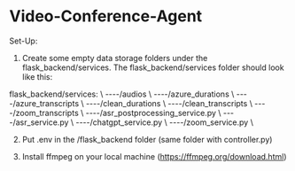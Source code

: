 # Video-Conference-Agent

Set-Up:

1. Create some empty data storage folders under the flask_backend/services.
The flask_backend/services folder should look like this:

flask_backend/services: \\
----/audios \\
----/azure_durations \\
----/azure_transcripts \\
----/clean_durations \\
----/clean_transcripts \\
----/zoom_transcripts \\
----/asr_postprocessing_service.py \\
----/asr_service.py \\
----/chatgpt_service.py \\
----/zoom_service.py \\

2. Put .env in the /flask_backend folder (same folder with controller.py)

3. Install ffmpeg on your local machine (https://ffmpeg.org/download.html)
